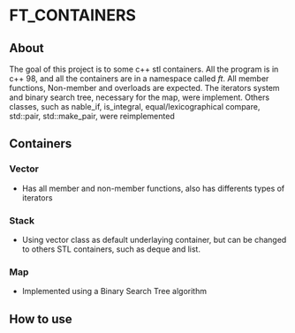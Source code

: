 # FT_CONTAINERS

## About
The goal of this project is to some c++ stl containers. All the program is in c++ 98, and all the containers are in a namespace called *ft*. All member functions, Non-member and overloads are expected.
The iterators system and binary search tree, necessary for the map, were implement. Others classes, such as nable_if, is_integral, equal/lexicographical compare, std::pair, std::make_pair, were reimplemented

## Containers

### Vector
* Has all member and non-member functions, also has differents types of iterators

### Stack
* Using vector class as default underlaying container, but can be changed to others STL containers, such as deque and list.

### Map
* Implemented using a Binary Search Tree algorithm

## How to use